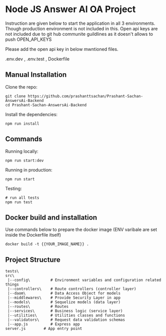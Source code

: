 # Node JS Answer AI OA Project

Instruction are given below to start the application in all 3 environments. Though production environment is not included in this. Open api keys are not included due to git hub communite guildlines as it doesn't allows to push OPEN_API_KEYS

Please add the open api key in below mwntioned files.

.env.dev , .env.test , Dockerfile

## Manual Installation

Clone the repo:

```
git clone https://github.com/prashanttsachan/Prashant-Sachan-AnswersAi-Backend
cd Prashant-Sachan-AnswersAi-Backend
```

Install the dependencies:

```
npm run install
```

## Commands

Running locally:

```
npm run start:dev
```

Running in production:

```
npm run start
```

Testing:

```
# run all tests
npm run test
```

## Docker build and installation

Use commands below to prepare the docker image (ENV varibale are set inside the Dockerfile itself)

```
docker build -t {{YOUR_IMAGE_NAME}} .
```

## Project Structure

```
tests\
src\
 |--config\         # Environment variables and configuration related things
 |--controllers\    # Route controllers (controller layer)
 |--daom\           # Data Access Object for models
 |--middlewares\    # Provide Security Layer in app
 |--models\         # Sequelize models (data layer)
 |--routes\         # Routes
 |--services\       # Business logic (service layer)
 |--utilities\      # Utilities classes and functions
 |--validators\     # Request data validation schemas
 |--app.js          # Express app
server.js        # App entry point
```